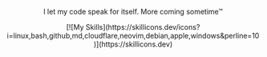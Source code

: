 <p align="center">I let my code speak for itself. More coming sometime™</p>
<div align="center">[![My Skills](https://skillicons.dev/icons?i=linux,bash,github,md,cloudflare,neovim,debian,apple,windows&perline=10)](https://skillicons.dev)
</div>
